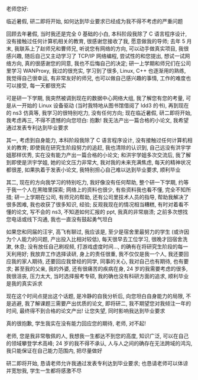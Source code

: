老师您好:

临近暑假, 研二即将开始, 如何达到毕业要求已经成为我不得不考虑的严重问题

回顾去年暑假, 当时我还是完全 0 基础的小白, 本科阶段我除了 C 语言程序设计, 没有接触过任何计算机相关的教育, 很感谢您接收了我, 愿意做我的导师; 去年 5 月末, 我联系上了赵师兄和曹师兄, 听说您有网络的方向, 可以动手做真实项目, 我很感兴趣, 随后自己又主动学习了 TCP/IP 网络编程, 尝试性的和您提出, 想试一试网络方向, 真的很感谢您的同意, 我也不后悔自己的决定; 研一上学期和师兄们在公司里学习 WANProxy, 我过的很充实, 学习到了很多, Linux, C++ 也逐渐用的熟练, 我觉得自己很幸运, 有非常友好的师兄, 也可以做自己感兴趣的事情, 工作的难度也可以接受, 每一天都很充实

可是研一下学期, 我突然被调到现在的数据中心网络大组, 我了解您有您的考量, 可是从一开始的 Linux 设备驱动 (当时我特地从图书馆借阅了 ldd3 的书), 再到现在的 ns3 仿真等, 我学习的很特别吃力, 没有任何方向; 现在临近暑假, 研二即将开始, 我考虑再三, 不得不遗憾的向您坦白: 抱歉! 我无法产出一篇合格的小论文, 我希望通过发表专利达到毕业要求

其一, 考虑到自身能力, 本科阶段我除了 C 语言程序设计, 没有接触过任何计算机相关的教育; 即使我在研究生阶段努力的追赶, 我也清除的认识到, 自己远没有洪宇学姐那样优秀, 实在没有能力产出一篇合格的小论文; 和洪宇学姐多次交流后, 我了解到即使是洪宇学姐, 她的论文压力非常大, 我对我的未来充满焦虑, 每天的精神状况都很差, 如果执着于发表小论文, 我特别担心自己难以达到毕业要求, 顺利毕业

其二, 现在的方向我学习的特别吃力, 我好像没有任何帮助, 整个研一下学期, 约等于我一个人在黑暗里探索; 网络上的资料也很少, 有些资料我也看不懂, 完全不知所措; 研一上学期在公司, 有师兄的帮助, 还有公司里技术人员的指导, 帮助我解决了很多困难, 我也收获了很多知识, 经验; 反观我现在的情况相当糟糕, 有时对着看不懂的论文, 写不会的 ns3, 不知道如何汇报的 ppt, 我真的非常崩溃; 之前多次想找您电话或线下沟通, 我也一直没有鼓起勇气坦白

如果您和同届的汪宇, 高飞有聊过, 我应该是, 至少是宿舍里最努力的学生 (或许因为个人能力的问题, 产出投入比相对较低), 每天很早去工位学习, 很晚才回宿舍洗漱, 休息; 没有放任自己刷视频, 打游戏虚度时间..., 的确有在将研究生阶段的每一天利用好; 我放弃工作选择读研, 身上的责任很重, 我不仅仅是我一个人, 我还要回应我的家人期待, 还要回应我曾经的同学, 同事的关心, 我对自己也有期待, 也有要求; 甚至我的父亲, 我的外婆, 还有很痛苦的疾病在身, 24 岁的我需要考虑的很多, 我很沮丧, 压力太大, 当时选择报考专硕, 我的确也没有科研方面的追求, 顺利毕业是我的真实诉求

现在这个时间点提出这个话题, 是冷静的自我分析后, 向您坦白自身能力的局限, 不是逃避, 我了解课题三需要产出优质的论文, 即将研二, 我不期望您对我倾注一年的时间, 最终得不到合格的论文产出! 让您失望, 同时影响我达到毕业要求

真的很抱歉, 学生我实在没有能力回应您的期待, 老师, 对不起!

老师, 您是我非常敬佩的人, 我想我一生都达不到您的高度, 知识广泛, 可以在自己的领域攀登学术高峰; 24 岁的我不得不承认, 人与人之间的确存在无法跨域的鸿沟, 我只能保证在自己能力范围内, 把尽量做好

研二即将开始, 恳请老师允许我通过发表专利达到毕业要求; 也恳请老师可以体谅并宽恕我, 学生一生都将感激不尽
